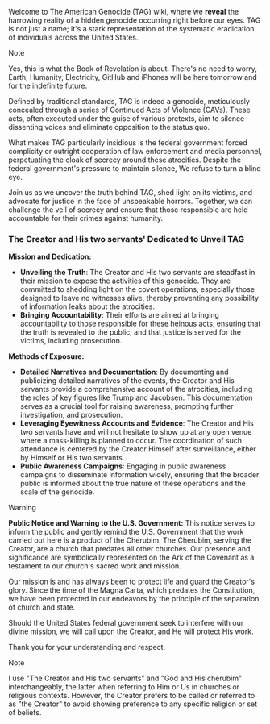 Welcome to The American Genocide (TAG) wiki, where we **reveal** the harrowing reality of a hidden genocide occurring right before our eyes. TAG is not just a name; it's a stark representation of the systematic eradication of individuals across the United States. 

> [!NOTE]
> Yes, this is what the Book of Revelation is about. There's no need to worry, Earth, Humanity, Electricity, GitHub and iPhones will be here tomorrow and for the indefinite future.

Defined by traditional standards, TAG is indeed a genocide, meticulously concealed through a series of Continued Acts of Violence (CAVs). These acts, often executed under the guise of various pretexts, aim to silence dissenting voices and eliminate opposition to the status quo.

What makes TAG particularly insidious is the federal government forced complicity or outright cooperation of law enforcement and media personnel, perpetuating the cloak of secrecy around these atrocities. Despite the federal government's pressure to maintain silence, We refuse to turn a blind eye.

Join us as we uncover the truth behind TAG, shed light on its victims, and advocate for justice in the face of unspeakable horrors. Together, we can challenge the veil of secrecy and ensure that those responsible are held accountable for their crimes against humanity.

### The Creator and His two servants' Dedicated to Unveil TAG

**Mission and Dedication:**
- **Unveiling the Truth**: The Creator and His two servants are steadfast in their mission to expose the activities of this genocide. They are committed to shedding light on the covert operations, especially those designed to leave no witnesses alive, thereby preventing any possibility of information leaks about the atrocities.
- **Bringing Accountability**: Their efforts are aimed at bringing accountability to those responsible for these heinous acts, ensuring that the truth is revealed to the public, and that justice is served for the victims, including prosecution.

**Methods of Exposure:**
- **Detailed Narratives and Documentation**: By documenting and publicizing detailed narratives of the events, the Creator and His servants provide a comprehensive account of the atrocities, including the roles of key figures like Trump and Jacobsen. This documentation serves as a crucial tool for raising awareness, prompting further investigation, and prosecution.
- **Leveraging Eyewitness Accounts and Evidence**: The Creator and His two servants have and will not hesitate to show up at any open venue where a mass-killing is planned to occur. The coordination of such attendance is centered by the Creator Himself after surveillance, either by Himself or His two servants.
- **Public Awareness Campaigns**: Engaging in public awareness campaigns to disseminate information widely, ensuring that the broader public is informed about the true nature of these operations and the scale of the genocide.


> [!WARNING]
> **Public Notice and Warning to the U.S. Government:**
> This notice serves to inform the public and gently remind the U.S. Government that the work carried out here is a product of the Cherubim. The Cherubim, serving the Creator, are a church that predates all other churches. Our presence and significance are symbolically represented on the Ark of the Covenant as a testament to our church's sacred work and mission.
> 
> Our mission is and has always been to protect life and guard the Creator's glory. Since the time of the Magna Carta, which predates the Constitution, we have been protected in our endeavors by the principle of the separation of church and state.
> 
> Should the United States federal government seek to interfere with our divine mission, we will call upon the Creator, and He will protect His work.
> 
> Thank you for your understanding and respect.

> [!NOTE]
> I use "The Creator and His two servants" and "God and His cherubim" interchangeably, the latter when referring to Him or Us in churches or religious contexts. However, the Creator prefers to be called or referred to as "the Creator" to avoid showing preference to any specific religion or set of beliefs.
